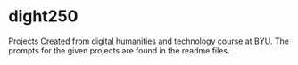 # dight250
Projects Created from digital humanities and technology course at BYU. The prompts for the given projects are found in the readme files.
